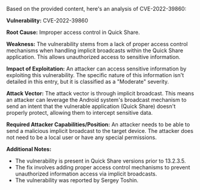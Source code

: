 Based on the provided content, here's an analysis of CVE-2022-39860:

**Vulnerability:** CVE-2022-39860

**Root Cause:** Improper access control in Quick Share.

**Weakness:** The vulnerability stems from a lack of proper access control mechanisms when handling implicit broadcasts within the Quick Share application. This allows unauthorized access to sensitive information.

**Impact of Exploitation:** An attacker can access sensitive information by exploiting this vulnerability. The specific nature of this information isn't detailed in this entry, but it is classified as a "Moderate" severity.

**Attack Vector:** The attack vector is through implicit broadcast. This means an attacker can leverage the Android system's broadcast mechanism to send an intent that the vulnerable application (Quick Share) doesn't properly protect, allowing them to intercept sensitive data.

**Required Attacker Capabilities/Position:** An attacker needs to be able to send a malicious implicit broadcast to the target device. The attacker does not need to be a local user or have any special permissions.

**Additional Notes:**
*   The vulnerability is present in Quick Share versions prior to 13.2.3.5.
*   The fix involves adding proper access control mechanisms to prevent unauthorized information access via implicit broadcasts.
*  The vulnerability was reported by Sergey Toshin.